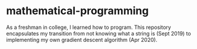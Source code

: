 # mathematical-programming
As a freshman in college, I learned how to program. This repository encapsulates my transition from not knowing what a string is (Sept 2019) to implementing my own gradient descent algorithm (Apr 2020).
